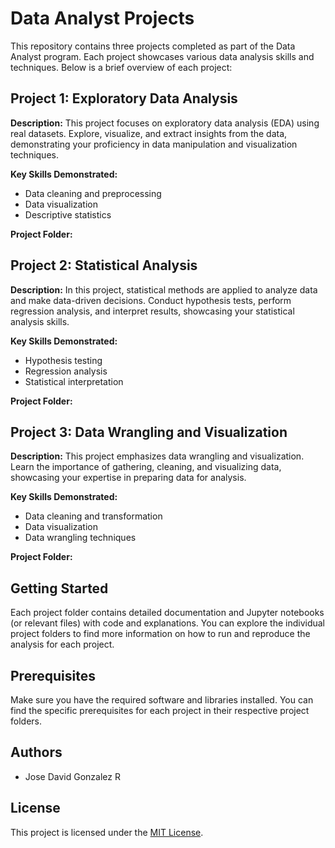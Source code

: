 # Data Analyst Projects

This repository contains three projects completed as part of the Data Analyst program. Each project showcases various data analysis skills and techniques. Below is a brief overview of each project:

## Project 1: Exploratory Data Analysis

**Description:** This project focuses on exploratory data analysis (EDA) using real datasets. Explore, visualize, and extract insights from the data, demonstrating your proficiency in data manipulation and visualization techniques.

**Key Skills Demonstrated:**
- Data cleaning and preprocessing
- Data visualization
- Descriptive statistics

**Project Folder:** 

## Project 2: Statistical Analysis

**Description:** In this project, statistical methods are applied to analyze data and make data-driven decisions. Conduct hypothesis tests, perform regression analysis, and interpret results, showcasing your statistical analysis skills.

**Key Skills Demonstrated:**
- Hypothesis testing
- Regression analysis
- Statistical interpretation

**Project Folder:** 

## Project 3: Data Wrangling and Visualization

**Description:** This project emphasizes data wrangling and visualization. Learn the importance of gathering, cleaning, and visualizing data, showcasing your expertise in preparing data for analysis.

**Key Skills Demonstrated:**
- Data cleaning and transformation
- Data visualization
- Data wrangling techniques

**Project Folder:** 

## Getting Started

Each project folder contains detailed documentation and Jupyter notebooks (or relevant files) with code and explanations. You can explore the individual project folders to find more information on how to run and reproduce the analysis for each project.

## Prerequisites

Make sure you have the required software and libraries installed. You can find the specific prerequisites for each project in their respective project folders.

## Authors

- Jose David Gonzalez R

## License

This project is licensed under the [MIT License](LICENSE.md).


